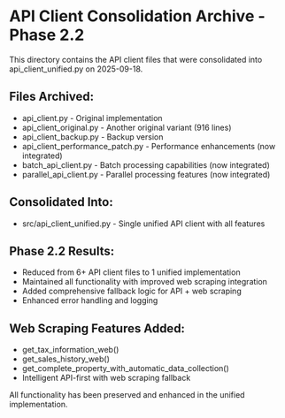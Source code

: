 # API Client Consolidation Archive - Phase 2.2

This directory contains the API client files that were consolidated into api_client_unified.py on 2025-09-18.

## Files Archived:
- api_client.py - Original implementation
- api_client_original.py - Another original variant (916 lines)
- api_client_backup.py - Backup version
- api_client_performance_patch.py - Performance enhancements (now integrated)
- batch_api_client.py - Batch processing capabilities (now integrated)
- parallel_api_client.py - Parallel processing features (now integrated)

## Consolidated Into:
- src/api_client_unified.py - Single unified API client with all features

## Phase 2.2 Results:
- Reduced from 6+ API client files to 1 unified implementation
- Maintained all functionality with improved web scraping integration
- Added comprehensive fallback logic for API + web scraping
- Enhanced error handling and logging

## Web Scraping Features Added:
- get_tax_information_web()
- get_sales_history_web() 
- get_complete_property_with_automatic_data_collection()
- Intelligent API-first with web scraping fallback

All functionality has been preserved and enhanced in the unified implementation.

